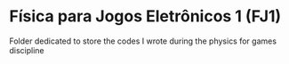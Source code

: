 # Física para Jogos Eletrônicos 1 (FJ1)
Folder dedicated to store the codes I wrote during the physics for games discipline
